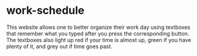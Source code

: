 # work-schedule
This website allows one to better organize their work day using textboxes that remember what you typed after you press the corresponding button. The textboxes also light up red if your time is almost up, green if you have plenty of it, and grey out if time goes past.
